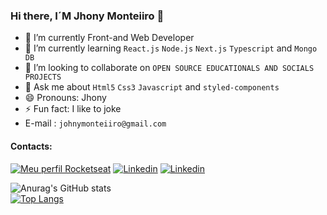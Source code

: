 
### Hi there, I´M Jhony Monteiiro 👋 

- 🔭 I’m currently Front-and Web Developer
- 🌱 I’m currently learning `React.js` `Node.js` `Next.js` `Typescript` and `Mongo DB`
- 👯 I’m looking to collaborate on `OPEN SOURCE EDUCATIONALS AND SOCIALS PROJECTS`
- 💬 Ask me about `Html5` `Css3` `Javascript` and `styled-components`
- 😄 Pronouns: Jhony
- ⚡ Fun fact: I like to joke
- E-mail : `johnymonteiiro@gmail.com`

#### Contacts:

[![Meu perfil Rocketseat](https://img.shields.io/badge/Meu%20Perfil-Rocketseat-%23802BCF)](https://app.rocketseat.com.br/me/joao-jose-sebastiao-09307)
[![Linkedin](https://img.shields.io/badge/LinkedIn-0077B5?style=for-the-badge&logo=linkedin&logoColor=white)](http://linkedin.com/in/joao-sebastiao)
[![Linkedin](	https://img.shields.io/badge/Gmail-D14836?style=for-the-badge&logo=gmail&logoColor=white)](https://mail.google.com/mail)

![Anurag's GitHub stats](https://github-readme-stats.vercel.app/api?username=johnymonteiiro&show_icons=true&theme=outrun)<br>
[![Top Langs](https://github-readme-stats.vercel.app/api/top-langs/?username=johnymonteiiro&layout=compact)](https://github.com/anuraghazra/github-readme-stats)


